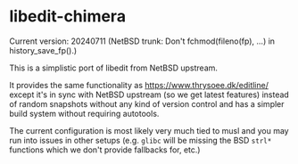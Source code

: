 # libedit-chimera

Current version: 20240711 (NetBSD trunk: Don't fchmod(fileno(fp), ...) in history_save_fp().)

This is a simplistic port of libedit from NetBSD upstream.

It provides the same functionality as https://www.thrysoee.dk/editline/
except it's in sync with NetBSD upstream (so we get latest features)
instead of random snapshots without any kind of version control and
has a simpler build system without requiring autotools.

The current configuration is most likely very much tied to musl and
you may run into issues in other setups (e.g. `glibc` will be missing
the BSD `strl*` functions which we don't provide fallbacks for, etc.)
